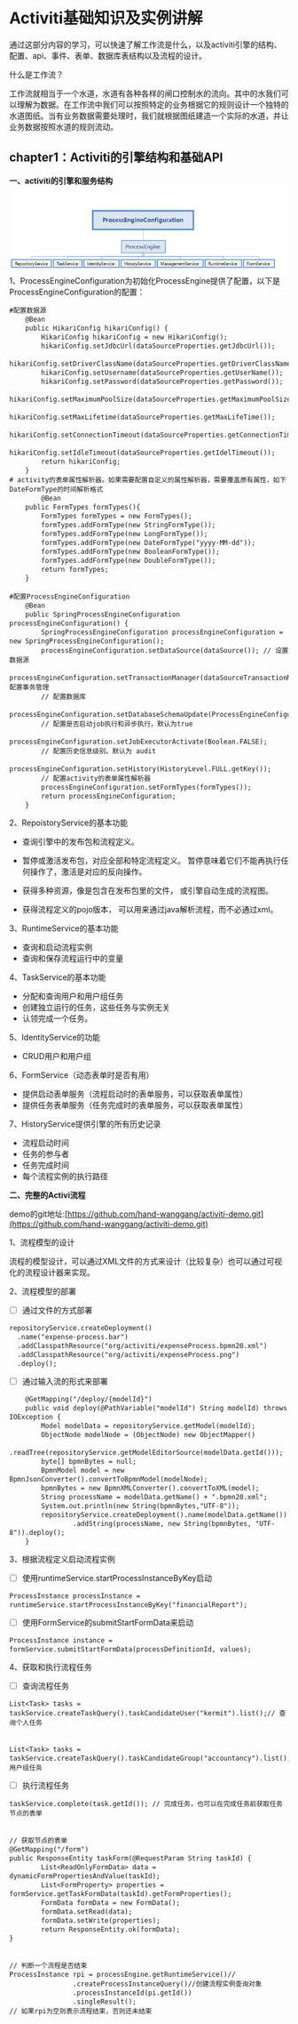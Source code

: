 #                                      Activiti基础知识及实例讲解

通过这部分内容的学习，可以快速了解工作流是什么，以及activiti引擎的结构、配置、api、事件、表单、数据库表结构以及流程的设计。

什么是工作流？

工作流就相当于一个水道，水道有各种各样的闸口控制水的流向。其中的水我们可以理解为数据。在工作流中我们可以按照特定的业务根据它的规则设计一个独特的水道图纸。当有业务数据需要处理时，我们就根据图纸建造一个实际的水道，并让业务数据按照水道的规则流动。

## chapter1：Activiti的引擎结构和基础API

**一、activiti的引擎和服务结构**![](/assets/import-engine-1.png)1、ProcessEngineConfiguration为初始化ProcessEngine提供了配置，以下是ProcessEngineConfiguration的配置：

```
#配置数据源
    @Bean
    public HikariConfig hikariConfig() {
        HikariConfig hikariConfig = new HikariConfig();
        hikariConfig.setJdbcUrl(dataSourceProperties.getJdbcUrl());
        hikariConfig.setDriverClassName(dataSourceProperties.getDriverClassName());
        hikariConfig.setUsername(dataSourceProperties.getUserName());
        hikariConfig.setPassword(dataSourceProperties.getPassword());
        hikariConfig.setMaximumPoolSize(dataSourceProperties.getMaximumPoolSize());
        hikariConfig.setMaxLifetime(dataSourceProperties.getMaxLifeTime());
        hikariConfig.setConnectionTimeout(dataSourceProperties.getConnectionTimeout());
        hikariConfig.setIdleTimeout(dataSourceProperties.getIdelTimeout());
        return hikariConfig;
    }
# activity的表单属性解析器。如果需要配置自定义的属性解析器，需要覆盖原有属性，如下DateFormType的时间解析格式    
        @Bean
    public FormTypes formTypes(){
        FormTypes formTypes = new FormTypes();
        formTypes.addFormType(new StringFormType());
        formTypes.addFormType(new LongFormType());
        formTypes.addFormType(new DateFormType("yyyy-MM-dd"));
        formTypes.addFormType(new BooleanFormType());
        formTypes.addFormType(new DoubleFormType());
        return formTypes;
    }

#配置ProcessEngineConfiguration    
    @Bean
    public SpringProcessEngineConfiguration processEngineConfiguration() {
        SpringProcessEngineConfiguration processEngineConfiguration = new SpringProcessEngineConfiguration();
        processEngineConfiguration.setDataSource(dataSource()); // 设置数据源
        processEngineConfiguration.setTransactionManager(dataSourceTransactionManager());// 配置事务管理
        // 配置数据库
        processEngineConfiguration.setDatabaseSchemaUpdate(ProcessEngineConfiguration.DB_SCHEMA_UPDATE_TRUE);
        // 配置是否启动job执行和异步执行，默认为true
        processEngineConfiguration.setJobExecutorActivate(Boolean.FALSE);
        // 配置历史信息级别。默认为 audit
        processEngineConfiguration.setHistory(HistoryLevel.FULL.getKey());
        // 配置activity的表单属性解析器
        processEngineConfiguration.setFormTypes(formTypes());
        return processEngineConfiguration;
    }
```

2、RepoistoryService的基本功能

* 查询引擎中的发布包和流程定义。

* 暂停或激活发布包，对应全部和特定流程定义。 暂停意味着它们不能再执行任何操作了，激活是对应的反向操作。

* 获得多种资源，像是包含在发布包里的文件， 或引擎自动生成的流程图。

* 获得流程定义的pojo版本， 可以用来通过java解析流程，而不必通过xml。

3、RuntimeService的基本功能

* 查询和启动流程实例
* 查询和保存流程运行中的变量

4、TaskService的基本功能

* 分配和查询用户和用户组任务
* 创建独立运行的任务，这些任务与实例无关
* 认领完成一个任务。

5、IdentityService的功能

* CRUD用户和用户组

6、FormService（动态表单时是否有用）

* 提供启动表单服务（流程启动时的表单服务，可以获取表单属性）
* 提供任务表单服务（任务完成时的表单服务，可以获取表单属性）

7、HistoryService提供引擎的所有历史记录

* 流程启动时间
* 任务的参与者
* 任务完成时间
* 每个流程实例的执行路径

**二、完整的Activi流程**

demo的git地址:[https://github.com/hand-wanggang/activiti-demo.git](https://github.com/hand-wanggang/activiti-demo.git)

1、流程模型的设计

流程的模型设计，可以通过XML文件的方式来设计（比较复杂）也可以通过可视化的流程设计器来实现。

2、流程模型的部署

* [ ] 通过文件的方式部署

```
repositoryService.createDeployment()
  .name("expense-process.bar")
  .addClasspathResource("org/activiti/expenseProcess.bpmn20.xml")
  .addClasspathResource("org/activiti/expenseProcess.png")
  .deploy();
```

* [ ] 通过输入流的形式来部署

```
    @GetMapping("/deploy/{modelId}")
    public void deploy(@PathVariable("modelId") String modelId) throws IOException {
        Model modelData = repositoryService.getModel(modelId);
        ObjectNode modelNode = (ObjectNode) new ObjectMapper()
                .readTree(repositoryService.getModelEditorSource(modelData.getId()));
        byte[] bpmnBytes = null;
        BpmnModel model = new BpmnJsonConverter().convertToBpmnModel(modelNode);
        bpmnBytes = new BpmnXMLConverter().convertToXML(model);
        String processName = modelData.getName() + ".bpmn20.xml";
        System.out.println(new String(bpmnBytes,"UTF-8"));
        repositoryService.createDeployment().name(modelData.getName())
                .addString(processName, new String(bpmnBytes, "UTF-8")).deploy();
    }
```

3、根据流程定义启动流程实例

* [ ] 使用runtimeService.startProcessInstanceByKey启动

```
ProcessInstance processInstance = runtimeService.startProcessInstanceByKey("financialReport");
```

* [ ] 使用FormService的submitStartFormData来启动

```
ProcessInstance instance = formService.submitStartFormData(processDefinitionId, values);
```

4、获取和执行流程任务

* [ ] 查询流程任务

```
List<Task> tasks = taskService.createTaskQuery().taskCandidateUser("kermit").list();// 查询个人任务


List<Task> tasks = taskService.createTaskQuery().taskCandidateGroup("accountancy").list();// 用户组任务
```

* [ ] 执行流程任务

```
taskService.complete(task.getId()); // 完成任务，也可以在完成任务前获取任务节点的表单


// 获取节点的表单
@GetMapping("/form")
public ResponseEntity taskForm(@RequestParam String taskId) {
        List<ReadOnlyFormData> data = dynamicFormPropertiesAndValue(taskId);
        List<FormProperty> properties = formService.getTaskFormData(taskId).getFormProperties();
        FormData formData = new FormData();
        formData.setRead(data);
        formData.setWrite(properties);
        return ResponseEntity.ok(formData);
}


// 判断一个流程是否结束
ProcessInstance rpi = processEngine.getRuntimeService()//
                .createProcessInstanceQuery()//创建流程实例查询对象
                .processInstanceId(pi.getId())
                .singleResult();
// 如果rpi为空则表示流程结束，否则还未结束
```





